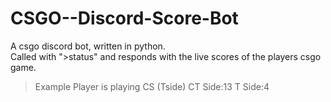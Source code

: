 # CSGO--Discord-Score-Bot

A csgo discord bot, written in python.  
Called with ">status" and responds with the live scores of the players csgo game.

>Example 
> Player is playing CS (Tside) 
> CT Side:13       T Side:4

